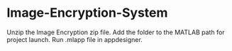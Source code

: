 # Image-Encryption-System
Unzip the Image Encryption zip file.
Add the folder to the MATLAB path for project launch.
Run .mlapp file in appdesigner.
